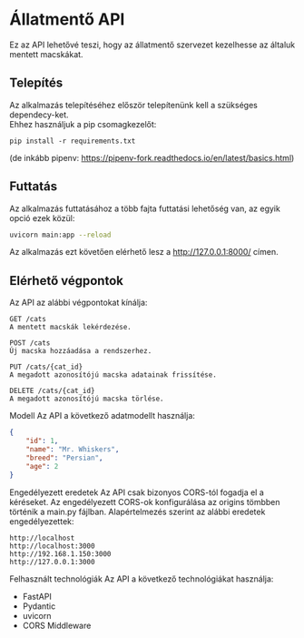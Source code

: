 # Állatmentő API
Ez az API lehetővé teszi, hogy az állatmentő szervezet kezelhesse az általuk mentett macskákat.

## Telepítés
Az alkalmazás telepítéséhez először telepítenünk kell a szükséges dependecy-ket.<br>Ehhez használjuk a pip csomagkezelőt:
```
pip install -r requirements.txt
```
(de inkább pipenv: https://pipenv-fork.readthedocs.io/en/latest/basics.html)

## Futtatás
Az alkalmazás futtatásához a több fajta futtatási lehetőség van, az egyik opció ezek közül:
```bash
uvicorn main:app --reload
```
Az alkalmazás ezt követően elérhető lesz a http://127.0.0.1:8000/ címen.

## Elérhető végpontok
Az API az alábbi végpontokat kínálja:
``` http request
GET /cats
A mentett macskák lekérdezése.

POST /cats
Új macska hozzáadása a rendszerhez.

PUT /cats/{cat_id}
A megadott azonosítójú macska adatainak frissítése.

DELETE /cats/{cat_id}
A megadott azonosítójú macska törlése.
```

Modell
Az API a következő adatmodellt használja:


```json
{
    "id": 1,
    "name": "Mr. Whiskers",
    "breed": "Persian",
    "age": 2
}
```
Engedélyezett eredetek
Az API csak bizonyos CORS-tól fogadja el a kéréseket. Az engedélyezett CORS-ok konfigurálása az origins tömbben történik a main.py fájlban. Alapértelmezés szerint az alábbi eredetek engedélyezettek:
```
http://localhost
http://localhost:3000
http://192.168.1.150:3000
http://127.0.0.1:3000
```
Felhasznált technológiák
Az API a következő technológiákat használja:


- FastAPI
- Pydantic
- uvicorn
- CORS Middleware